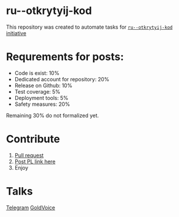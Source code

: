 # ru--otkrytyij-kod

This repository was created to automate tasks for [`ru--otkrytyij-kod` initiative](https://golos.io/ru--otkrytyij-kod/@hipster/iniciativa-kiber-fonda-po-podderzhke-otkrytogo-iskhodnogo-koda-v-golose)

# Requrements for posts:
- Code is exist: 10%
- Dedicated account for repository: 20%
- Release on Github: 10%
- Test coverage: 5%
- Deployment tools: 5%
- Safety measures: 20%

Remaining 30% do not formalized yet.


# Contribute
1. [Pull request](https://github.com/cyberFund/ru--otkrytyij-kod/pulls)
2. [Post PL link here](https://goldvoice.club/tags/ru--otkrytyij-kod/)
3. Enjoy

# Talks
[Telegram](https://t.me/golosOtkrytyijKod)
[GoldVoice](https://goldvoice.club/tags/ru--otkrytyij-kod/)
